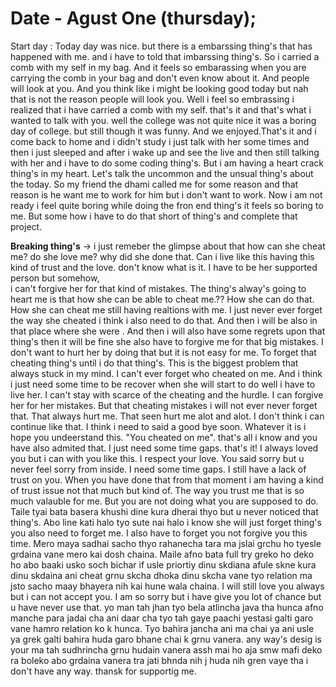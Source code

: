 # Date - Agust One (thursday);

Start day : Today day was nice. but there is a embarssing thing's that has happened with me. 
and i have to told that imbarssing thing's. So i carried  a comb with  my self in my bag.
And it feels so embarassing when you are carrying the comb in your bag and don't even know about it. And people will 
look at you. And you think like i might be looking good today but nah that is not the reason people will look you. 
Well i feel so embrassing i realized that i have  carried a comb  with my self. that's it and that's what i  wanted 
to talk with you. well the college  was not quite  nice it was a boring day of college. but still  though it was funny. 
And we enjoyed.That's it and i come back to home and i didn't study i just talk with her some times and then i just sleeped
and after i wake up and see the live and then still talking with her and i have to do some coding thing's. 
But i am having a heart crack thing's in my heart. Let's talk the uncommon and the unsual thing's about the today. 
So my friend the dhami called me for some reason and that reason is he want me to work for him but i don't want to work.
Now i am not ready i feel quite boring while doing the fron end thing's it feels so boring to me. But some how i have to do that 
short of thing's and complete that project. 

**Breaking thing's** -> i just remeber the glimpse about that how can she cheat me? do she love me? why did she done that. Can i live like this having this kind of trust and the love. don't know what is it. I have to be her supported person but somehow,  
i can't forgive her for that kind of mistakes. The thing's alway's going to heart me is that how she can be able to cheat me.?? 
How she can do that. How she can cheat me still having realtions  with me. I  just never ever forget the way she cheated 
i think i  also need to do that. And then i will be also in that place where she were . And then i will also have  some regrets upon that  thing's then it will be fine she also have to forgive me for that big mistakes. I don't want to hurt her by doing that but it is not easy for me. To forget that cheating thing's until i do that thing's. This is the biggest problem that 
always stuck in my mind. I can't ever forget who cheated on me. And i think i just need some time to be recover 
when she will start to do well i have to live her. I can't stay with scarce of the cheating and the hurdle. 
I can forgive her for her mistakes. But that cheating mistakes i will not ever never forget that. That always hurt me. 
That seen hurt me alot and alot. I don't think i can continue like that. I think i need to said a good bye soon. 
Whatever it is i hope you undeerstand this. "You cheated on me". that's all i know and you have also admited that. 
I just need some time gaps. that's it! I always loved you but i can with you like this. I respect your love. You said sorry 
but u never feel sorry from inside. I need some time gaps. I still have a lack of trust on you. When you have done that
from that moment i am having a kind of trust issue not that much but kind of. The way you trust me that is so much valauble for 
me. But you  are not doing what you are supposed to do. Taile tyai bata basera khushi dine kura dherai thyo but u never noticed that thing's. Abo line kati halo tyo sute nai halo i know she will just forget thing's you also need to forget me. 
I also have to forget you not forgive you this time. Mero maya sadhai sacho thyo rahanecha tara ma jslai grchu ho tyesle grdaina vane mero kai dosh chaina. Maile afno bata full try greko ho deko ho abo baaki usko soch bichar if usle priortiy dinu skdiana 
afule skne kura dinu skdaina ani cheat grnu skcha dhoka dinu skcha vane tyo relation ma jsto sacho maay bhayera nih kai hune wala chaina. I will still love you always but i can not accept you. I am so sorry but i have give you lot of chance but u 
have never use that. yo man tah jhan tyo bela atlincha java tha hunca afno manche para jadai cha ani daar cha tyo tah gaye paachi yestasi galti garo vane hamro relation ko k hunca. Tyo bahira jancha ani ma chai ya ani usle ya grek galti bahira huda 
garo bhane chai k grnu vanera. any way's desig is your ma tah sudhrincha grnu hudain vanera assh mai ho aja smw mafi deko ra 
boleko abo grdaina vanera tra jati bhnda nih j huda nih gren vaye tha i don't have any way. thansk for supportig me. 